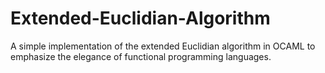 # Extended-Euclidian-Algorithm
A simple implementation of the extended Euclidian algorithm in OCAML to emphasize the elegance of functional programming languages. 
